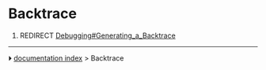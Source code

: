 # Backtrace
1.  REDIRECT [Debugging#Generating_a_Backtrace](Debugging#Generating_a_Backtrace.md)



---
⏵ [documentation index](../README.md) > Backtrace
